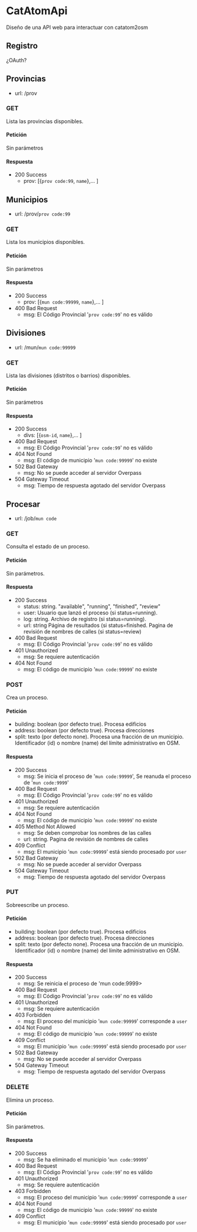 # CatAtomApi
Diseño de una API web para interactuar con catatom2osm

## Registro
¿OAuth?

## Provincias
* url: /prov

### GET
Lista las provincias disponibles.

#### Petición
Sin parámetros

#### Respuesta
* 200 Success
  - prov: [{`prov code:99`, `name`},... ]

## Municipios
* url: /prov/`prov code:99`

### GET
Lista los municipios disponibles.

#### Petición
Sin parámetros

#### Respuesta
* 200 Success
  - prov: [{`mun code:99999`, `name`},... ]
* 400 Bad Request
  - msg: El Código Provincial '`prov code:99`' no es válido

## Divisiones
* url: /mun/`mun code:99999`

### GET
Lista las divisiones (distritos o barrios) disponibles.

#### Petición
Sin parámetros

#### Respuesta
* 200 Success
  - divs: [{`osm-id`, `name`},... ]
* 400 Bad Request
  - msg: El Código Provincial '`prov code:99`' no es válido
* 404 Not Found
  - msg: El código de municipio '`mun code:99999`' no existe
* 502 Bad Gateway
  - msg: No se puede acceder al servidor Overpass
* 504 Gateway Timeout
  - msg: Tiempo de respuesta agotado del servidor Overpass

## Procesar
* url: /job/`mun code`

### GET
Consulta el estado de un proceso.

#### Petición
Sin parámetros.

#### Respuesta
* 200 Success
  - status: string. "available", "running", "finished", "review"
  - user: Usuario que lanzó el proceso (si status=running).
  - log: string. Archivo de registro (si status=running).
  - url: string Página de resultados (si status=finished. Pagina de revisión de nombres de calles (si status=review)
* 400 Bad Request
  - msg: El Código Provincial '`prov code:99`' no es válido
* 401 Unauthorized
  - msg: Se requiere autenticación
* 404 Not Found
  - msg: El código de municipio '`mun code:99999`' no existe

### POST
Crea un proceso.

#### Petición
* building: boolean (por defecto true). Procesa edificios
* address: boolean (por defecto true). Procesa direcciones
* split: texto (por defecto none). Procesa una fracción de un municipio. Identificador (id) o nombre (name) del límite administrativo en OSM.

#### Respuesta
* 200 Success
  - msg: Se inicia el proceso de '`mun code:99999`', Se reanuda el proceso de '`mun code:9999`'
* 400 Bad Request
  - msg: El Código Provincial '`prov code:99`' no es válido
* 401 Unauthorized
  - msg: Se requiere autenticación
* 404 Not Found
  - msg: El código de municipio '`mun code:99999`' no existe
* 405 Method Not Allowed
  - msg: Se deben comprobar los nombres de las calles
  - url: string. Pagina de revisión de nombres de calles
* 409 Conflict
  - msg: El municipio '`mun code:99999`' está siendo procesado por `user`
* 502 Bad Gateway
  - msg: No se puede acceder al servidor Overpass
* 504 Gateway Timeout
  - msg: Tiempo de respuesta agotado del servidor Overpass

### PUT
Sobreescribe un proceso.

#### Petición
* building: boolean (por defecto true). Procesa edificios
* address: boolean (por defecto true). Procesa direcciones
* split: texto (por defecto none). Procesa una fracción de un municipio. Identificador (id) o nombre (name) del límite administrativo en OSM.

#### Respuesta
* 200 Success
  - msg: Se reinicia el proceso de 'mun code:9999>
* 400 Bad Request
  - msg: El Código Provincial '`prov code:99`' no es válido
* 401 Unauthorized
  - msg: Se requiere autenticación
* 403 Forbidden
  - msg: El proceso del municipio '`mun code:99999`' corresponde a `user`
* 404 Not Found
  - msg: El código de municipio '`mun code:99999`' no existe
* 409 Conflict
  - msg: El municipio '`mun code:99999`' está siendo procesado por `user`
* 502 Bad Gateway
  - msg: No se puede acceder al servidor Overpass
* 504 Gateway Timeout
  - msg: Tiempo de respuesta agotado del servidor Overpass

### DELETE
Elimina un proceso.

#### Petición
Sin parámetros.

#### Respuesta
* 200 Success
  - msg: Se ha eliminado el municipio '`mun code:99999`'
* 400 Bad Request
  - msg: El Código Provincial '`prov code:99`' no es válido
* 401 Unauthorized
  - msg: Se requiere autenticación
* 403 Forbidden
  - msg: El proceso del municipio '`mun code:99999`' corresponde a `user`
* 404 Not Found
  - msg: El código de municipio '`mun code:99999`' no existe
* 409 Conflict
  - msg: El municipio '`mun code:99999`' está siendo procesado por `user`
